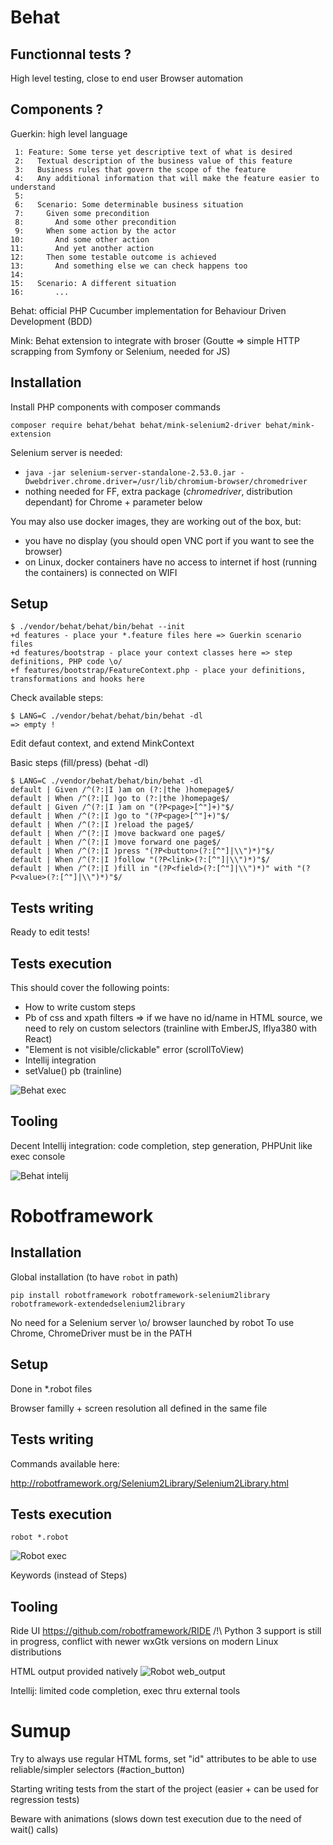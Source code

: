 # Behat


## Functionnal tests ?

High level testing, close to end user
Browser automation

## Components ?

Guerkin: high level language

```cucumber
 1: Feature: Some terse yet descriptive text of what is desired
 2:   Textual description of the business value of this feature
 3:   Business rules that govern the scope of the feature
 4:   Any additional information that will make the feature easier to understand
 5: 
 6:   Scenario: Some determinable business situation
 7:     Given some precondition
 8:       And some other precondition
 9:     When some action by the actor
10:       And some other action
11:       And yet another action
12:     Then some testable outcome is achieved
13:       And something else we can check happens too
14: 
15:   Scenario: A different situation
16:       ...
```

Behat: official PHP Cucumber implementation for Behaviour Driven Development (BDD)

Mink: Behat extension to integrate with broser (Goutte => simple HTTP scrapping from Symfony or Selenium, needed for JS)

## Installation

Install PHP components with composer commands

```
composer require behat/behat behat/mink-selenium2-driver behat/mink-extension
```

Selenium server is needed:

*   `java -jar selenium-server-standalone-2.53.0.jar -Dwebdriver.chrome.driver=/usr/lib/chromium-browser/chromedriver`
*   nothing needed for FF, extra package (*chromedriver*, distribution dependant) for Chrome + parameter below

You may also use docker images, they are working out of the box, but:
*   you have no display (you should open VNC port if you want to see the browser)
*   on Linux, docker containers have no access to internet if host (running the containers) is connected on WIFI

## Setup 

```
$ ./vendor/behat/behat/bin/behat --init
+d features - place your *.feature files here => Guerkin scenario files
+d features/bootstrap - place your context classes here => step definitions, PHP code \o/
+f features/bootstrap/FeatureContext.php - place your definitions, transformations and hooks here
```

Check available steps: 

```
$ LANG=C ./vendor/behat/behat/bin/behat -dl
=> empty !
```

Edit defaut context, and extend MinkContext


Basic steps (fill/press) (behat -dl)
```
$ LANG=C ./vendor/behat/behat/bin/behat -dl
default | Given /^(?:|I )am on (?:|the )homepage$/
default | When /^(?:|I )go to (?:|the )homepage$/
default | Given /^(?:|I )am on "(?P<page>[^"]+)"$/
default | When /^(?:|I )go to "(?P<page>[^"]+)"$/
default | When /^(?:|I )reload the page$/
default | When /^(?:|I )move backward one page$/
default | When /^(?:|I )move forward one page$/
default | When /^(?:|I )press "(?P<button>(?:[^"]|\\")*)"$/
default | When /^(?:|I )follow "(?P<link>(?:[^"]|\\")*)"$/
default | When /^(?:|I )fill in "(?P<field>(?:[^"]|\\")*)" with "(?P<value>(?:[^"]|\\")*)"$/

```

## Tests writing

Ready to edit tests!

## Tests execution

This should cover the following points: 
*   How to write custom steps
*   Pb of css and xpath filters => if we have no id/name in HTML source, we need to rely on custom selectors (trainline with EmberJS, Iflya380 with React)
*   "Element is not visible/clickable" error (scrollToView)
*   Intellij integration
*   setValue() pb (trainline)

![Behat exec](./behat_console_exec.png)

## Tooling

Decent Intellij integration: code completion, step generation, PHPUnit like exec console

![Behat intelij](./behat_intellij.png)

# Robotframework

## Installation

Global installation (to have `robot` in path)

```
pip install robotframework robotframework-selenium2library robotframework-extendedselenium2library
```

No need for a Selenium server \o/ browser launched by robot
To use Chrome, ChromeDriver must be in the PATH

## Setup

Done in *.robot files

Browser familly + screen resolution all defined in the same file

## Tests writing

Commands available here:

http://robotframework.org/Selenium2Library/Selenium2Library.html

## Tests execution

```
robot *.robot
```

![Robot exec](./robot_console_exec.png)


Keywords (instead of Steps)

## Tooling

Ride UI https://github.com/robotframework/RIDE /!\ Python 3 support is still in progress, conflict with newer wxGtk versions on modern Linux distributions

HTML output provided natively ![Robot web_output](./robot_web_output.png)

Intellij: limited code completion, exec thru external tools

# Sumup

Try to always use regular HTML forms, set "id" attributes to be able to use reliable/simpler selectors (#action_button)

Starting writing tests from the start of the project (easier + can be used for regression tests)

Beware with animations (slows down test execution due to the need of wait() calls)

